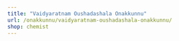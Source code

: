 ```yaml
---
title: "Vaidyaratnam Oushadashala Onakkunnu"
url: /onakkunnu/vaidyaratnam-oushadashala-onakkunnu/
shop: chemist
---
```

